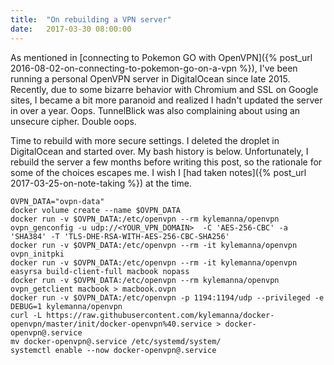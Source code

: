 ```yaml
---
title:  "On rebuilding a VPN server"
date:   2017-03-30 08:00:00
---
```


As mentioned in [connecting to Pokemon GO with OpenVPN]({% post_url 2016-08-02-on-connecting-to-pokemon-go-on-a-vpn %}), I've been running a personal OpenVPN server in DigitalOcean since late 2015. Recently, due to some bizarre behavior with Chromium and SSL on Google sites, I became a bit more paranoid and realized I hadn't updated the server in over a year. Oops. TunnelBlick was also complaining about using an unsecure cipher. Double oops.

Time to rebuild with more secure settings. I deleted the droplet in DigitalOcean and started over. My bash history is below. Unfortunately, I rebuild the server a few months before writing this post, so the rationale for some of the choices escapes me. I wish I [had taken notes]({% post_url 2017-03-25-on-note-taking %}) at the time.

    OVPN_DATA="ovpn-data"
    docker volume create --name $OVPN_DATA
    docker run -v $OVPN_DATA:/etc/openvpn --rm kylemanna/openvpn ovpn_genconfig -u udp://<YOUR_VPN_DOMAIN>  -C 'AES-256-CBC' -a 'SHA384' -T 'TLS-DHE-RSA-WITH-AES-256-CBC-SHA256'
    docker run -v $OVPN_DATA:/etc/openvpn --rm -it kylemanna/openvpn ovpn_initpki
    docker run -v $OVPN_DATA:/etc/openvpn --rm -it kylemanna/openvpn easyrsa build-client-full macbook nopass
    docker run -v $OVPN_DATA:/etc/openvpn --rm kylemanna/openvpn ovpn_getclient macbook > macbook.ovpn
    docker run -v $OVPN_DATA:/etc/openvpn -p 1194:1194/udp --privileged -e DEBUG=1 kylemanna/openvpn
    curl -L https://raw.githubusercontent.com/kylemanna/docker-openvpn/master/init/docker-openvpn%40.service > docker-openvpn@.service
    mv docker-openvpn@.service /etc/systemd/system/
    systemctl enable --now docker-openvpn@.service
